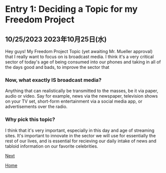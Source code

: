 # Entry 1: Deciding a Topic for my Freedom Project
## 10/25/2023                     2023年10月25日(水)

Hey guys! 
My Freedom Project Topic (yet awaiting Mr. Mueller approval) that I really want to focus on is broadcast media. 
I think it's a very critical sector of today's age of being consumed into our phones and taking in all of the
days good and bads, to improve the sector that 

### Now, what exactly IS broadcast media?
Anything that can realistically be transmitted to the masses, be it via paper, audio or video. Say for example,
news via the newspaper, television shows on your TV set, short-form entertainment via a social media app, or
advertisements over the radio.

### Why pick this topic?
I think that it's very important, especially in this day and age of streaming sites. It's important to innovate
in the sector we will use for essentially the rest of our lives, and is essential for recieving our daily intake
of news and tabloid information on our favorite celebrities. 


[Next](entry02.md)

[Home](../README.md)
